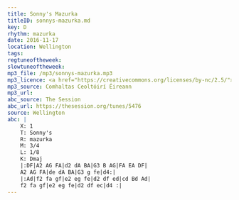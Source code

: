 ```yaml
---
title: Sonny's Mazurka
titleID: sonnys-mazurka.md
key: D
rhythm: mazurka
date: 2016-11-17
location: Wellington
tags: 
regtuneoftheweek:
slowtuneoftheweek:
mp3_file: /mp3/sonnys-mazurka.mp3
mp3_licence: <a href="https://creativecommons.org/licenses/by-nc/2.5/">CC-BY-NC-2.5</a>
mp3_source: Comhaltas Ceoltóirí Éireann
mp3_url: 
abc_source: The Session
abc_url: https://thesession.org/tunes/5476
source: Wellington
abc: |
    X: 1
    T: Sonny's
    R: mazurka
    M: 3/4
    L: 1/8
    K: Dmaj
    |:DF|A2 AG FA|d2 dA BA|G3 B AG|FA EA DF|
    A2 AG FA|de dA BA|G3 g fe|d4:|
    |:Ad|f2 fa gf|e2 eg fe|d2 df ed|cd Bd Ad|
    f2 fa gf|e2 eg fe|d2 df ec|d4 :|
---
```

